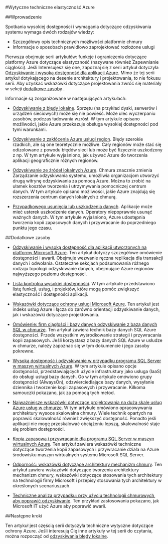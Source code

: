 <properties
   pageTitle="Indeks wskazówki techniczne elastyczność | Microsoft Azure"
   description="Indeks artykułów na opis i projektowanie mechanizm, wysokiej dostępności, odporność na uszkodzenia aplikacji, a także planowania awarii ciągłości odzyskiwania i małych firm"
   services=""
   documentationCenter="na"
   authors="adamglick"
   manager="saladki"
   editor=""/>

<tags
   ms.service="resiliency"
   ms.devlang="na"
   ms.topic="article"
   ms.tgt_pltfrm="na"
   ms.workload="na"
   ms.date="08/18/2016"
   ms.author="aglick"/>

#<a name="azure-resiliency-technical-guidance"></a>Wytyczne techniczne elastyczność Azure

##<a name="introduction"></a>Wprowadzenie

Spotkania wysokiej dostępności i wymagania dotyczące odzyskiwania systemu wymaga dwóch rodzajów wiedzy:

- Szczegółowy opis technicznych możliwości platformie chmury
- Informacje o sposobach prawidłowo zaprojektować rozłożone usługi

Pierwsza obejmuje serii artykułów: funkcje i ograniczenia dotyczące platformy Azure dotyczące elastyczność (nazywane również Zapewnianie ciągłości). Jeśli Interesujesz się one, zapoznaj się z serii artykuł dotyczyła [Odzyskiwanie i wysoką dostępność dla aplikacji Azure](https://aka.ms/drtechguide). Mimo że tej serii artykuł dotykającego na desenie architektury i projektowania, to nie fokusu serii. Aby uzyskać wskazówki dotyczące projektowania zwróć się materiały w sekcji [dodatkowe zasoby](#additional-resources) .

Informacje są zorganizowane w następujących artykułach:

- [Odzyskiwanie z błędy lokalne](resiliency-technical-guidance-recovery-local-failures.md).
Sprzętu (na przykład dyski, serwerów i urządzeń sieciowych) może się nie powieść. Może ulec wyczerpaniu zasobów, podczas ładowania wzrósł. W tym artykule opisano możliwości, jakie Azure przekazuje obsługa wysokiej dostępności pod tymi warunkami.

- [Odzyskiwanie z zakłócenia Azure usługi region](resiliency-technical-guidance-recovery-loss-azure-region.md).
Błędy szerokie rzadkich, ale są one teoretycznie możliwe. Cały regionów może stać się odizolowane z powodu błędów sieci lub może być fizycznie uszkodzony z np. W tym artykule wyjaśniono, jak używać Azure do tworzenia aplikacji geograficznie różnych regionów.

- [Odzyskiwanie ze źródeł lokalnych Azure](resiliency-technical-guidance-recovery-on-premises-azure.md).
Chmura znacznie zmienia Zarządzanie odzyskiwania systemu, umożliwia organizacjom utworzyć drugą witrynę odzyskiwania za pomocą Azure. Można to zrobić na ułamek kosztów tworzenia i utrzymywania pomocniczej centrum danych. W tym artykule opisano możliwości, jakie Azure znajdują się rozszerzenia centrum danych lokalnych z chmurą.

- [Przypadkowego usunięcia lub uszkodzenia danych](resiliency-technical-guidance-recovery-data-corruption.md).
Aplikacje może mieć usterek uszkodzenie danych. Operatory niepoprawnie usunąć ważnych danych. W tym artykule wyjaśniono, Azure udostępnia tworzenia kopii zapasowych danych i przywracanie do poprzedniego punktu jego czasu.

##<a name="additional-resources"></a>Dodatkowe zasoby

- [Odzyskiwanie i wysoką dostępność dla aplikacji utworzonych na platformy Microsoft Azure](resiliency-disaster-recovery-high-availability-azure-applications.md).
Ten artykuł dotyczy szczegółowe omówienie dostępności i awarii. Obejmuje wezwanie ręczna replikacja dla transakcji danych i odwołania. Ostateczne sekcjach podsumowania różnego rodzaju topologii odzyskiwanie danych, obejmujące Azure regionów najwyższego poziomu dostępności.

- [Lista kontrolna wysokiej dostępności](resiliency-high-availability-checklist.md).
W tym artykule przedstawiono listę funkcji, usług, i projektów, które mogą pomóc zwiększyć elastyczność i dostępności aplikacji.

- [Wskazówki dotyczące ochrony usługi Microsoft Azure](resiliency-service-guidance-index.md).
Ten artykuł jest indeks usług Azure i łącza do zarówno orientacji odzyskiwanie danych, jak i wskazówki dotyczące projektowania.

- [Omówienie: firm ciągłości i bazy danych odzyskiwanie z bazą danych SQL w chmurze](../sql-database/sql-database-business-continuity.md).
Ten artykuł zawiera technik bazy danych SQL Azure dostępności. Przede wszystkim wyśrodkowanie strategii i przywracania kopii zapasowych. Jeśli korzystasz z bazy danych SQL Azure w usłudze w chmurze, należy zapoznać się w tym dokumencie i jego zasoby pokrewne.

- [Wysoką dostępność i odzyskiwanie w przypadku programu SQL Server w maszyn wirtualnych Azure](../virtual-machines/virtual-machines-windows-sql-high-availability-dr.md).
W tym artykule opisano opcje dostępności, przedstawiających użycie infrastruktury jako usługa (IaaS) do obsługi usługi bazy danych. Go w tym artykule omówiono grupy dostępności (AlwaysOn), odzwierciedlające bazy danych, wysyłanie dziennika i tworzenie kopii zapasowych i przywracanie. Kilkoma samouczki pokazano, jak za pomocą tych metod.

- [Najważniejsze wskazówki dotyczące projektowania na dużą skalę usług Azure usług w chmurze](https://azure.microsoft.com//blog/best-practices-for-designing-large-scale-services-on-windows-azure/).
W tym artykule omówiono opracowywania architektury wysoce skalowalna chmury. Wiele technik opartych na poprawić skalowalność również zwiększyć dostępność. Ponadto jeśli aplikacji nie mogę przeskalować obciążeniu lepszą, skalowalność staje się problem dostępności.

- [Kopia zapasowa i przywracanie dla programu SQL Server w maszyn wirtualnych Azure](../virtual-machines/virtual-machines-windows-sql-backup-recovery.md).
Ten artykuł zawiera wskazówki techniczne dotyczące tworzenia kopii zapasowych i przywracanie działa na Azure środowisku maszyn wirtualnych systemu Microsoft SQL Server.

- [Odporność: wskazówki dotyczące architektury mechanizm chmury](https://channel9.msdn.com/Series/FailSafe).
Ten artykuł zawiera wskazówki dotyczące tworzenia architektury mechanizm chmury, wskazówki dotyczące stosowania tych architektury na technologii firmy Microsoft i przepisy stosowania tych architektury w określonych scenariuszach.

- [Techniczne analiza przypadku: przy użyciu technologii chmurowych, aby poprawić odzyskiwanie](https://www.microsoft.com/itshowcase/Article/Content/737/Using-cloud-technologies-to-improve-disaster-recovery).
Ten przykład zastosowania pokazano, jak Microsoft IT użyć Azure aby poprawić awarii.

##<a name="next-steps"></a>Następne kroki

Ten artykuł jest częścią serii dotyczyła techniczne wytyczne dotyczące ochrony Azure. Jeśli interesują Cię inne artykuły w tej serii do czytania, można rozpocząć od [odzyskiwania błędy lokalne](resiliency-technical-guidance-recovery-local-failures.md).
